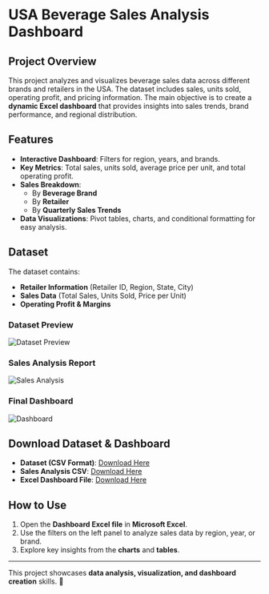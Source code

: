 # USA Beverage Sales Analysis Dashboard

## Project Overview
This project analyzes and visualizes beverage sales data across different brands and retailers in the USA. The dataset includes sales, units sold, operating profit, and pricing information. The main objective is to create a **dynamic Excel dashboard** that provides insights into sales trends, brand performance, and regional distribution.

## Features
- **Interactive Dashboard**: Filters for region, years, and brands.
- **Key Metrics**: Total sales, units sold, average price per unit, and total operating profit.
- **Sales Breakdown**:
  - By **Beverage Brand**
  - By **Retailer**
  - By **Quarterly Sales Trends**
- **Data Visualizations**: Pivot tables, charts, and conditional formatting for easy analysis.

## Dataset
The dataset contains:
- **Retailer Information** (Retailer ID, Region, State, City)
- **Sales Data** (Total Sales, Units Sold, Price per Unit)
- **Operating Profit & Margins**

### **Dataset Preview**
![Dataset Preview](https://github.com/Fathiat-data-portfolio/Fathiat_Data_Entry_Portfolio/blob/main/usa%20beverage%20dataset.PNG)

### **Sales Analysis Report**
![Sales Analysis](https://github.com/Fathiat-data-portfolio/Fathiat_Data_Entry_Portfolio/blob/main/analysis%20usa.PNG)

### **Final Dashboard**
![Dashboard](https://github.com/Fathiat-data-portfolio/Fathiat_Data_Entry_Portfolio/blob/main/usa%20beverage%20dashboard%20new.PNG)

## Download Dataset & Dashboard
- **Dataset (CSV Format)**: [Download Here](https://github.com/Fathiat-data-portfolio/Fathiat_Data_Entry_Portfolio/blob/main/Dashboard%20%20usa%20retail.csv)
- **Sales Analysis CSV**: [Download Here](https://github.com/Fathiat-data-portfolio/Fathiat_Data_Entry_Portfolio/blob/main/Analysis%20csv.csv)
- **Excel Dashboard File**: [Download Here](https://github.com/Fathiat-data-portfolio/Fathiat_Data_Entry_Portfolio/blob/main/Dashboard%20usa.xlsx)

## How to Use
1. Open the **Dashboard Excel file** in **Microsoft Excel**.
2. Use the filters on the left panel to analyze sales data by region, year, or brand.
3. Explore key insights from the **charts** and **tables**.

---
This project showcases **data analysis, visualization, and dashboard creation** skills. 🚀





